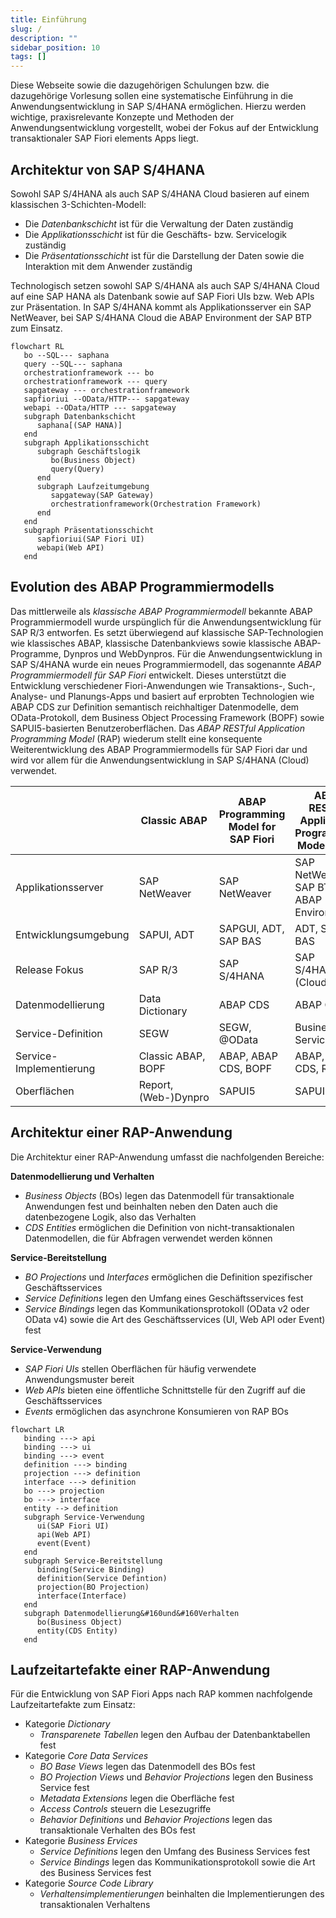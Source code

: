 ```yaml
---
title: Einführung
slug: /
description: ""
sidebar_position: 10
tags: []
---
```


Diese Webseite sowie die dazugehörigen Schulungen bzw. die dazugehörige Vorlesung sollen eine systematische Einführung in die Anwendungsentwicklung in SAP S/4HANA ermöglichen. Hierzu werden wichtige, praxisrelevante Konzepte und Methoden der Anwendungsentwicklung vorgestellt, wobei der Fokus auf der Entwicklung transaktionaler SAP Fiori elements Apps liegt.

## Architektur von SAP S/4HANA

Sowohl SAP S/4HANA als auch SAP S/4HANA Cloud basieren auf einem klassischen 3-Schichten-Modell:

- Die _Datenbankschicht_ ist für die Verwaltung der Daten zuständig
- Die _Applikationsschicht_ ist für die Geschäfts- bzw. Servicelogik zuständig
- Die _Präsentationsschicht_ ist für die Darstellung der Daten sowie die Interaktion mit dem Anwender zuständig

Technologisch setzen sowohl SAP S/4HANA als auch SAP S/4HANA Cloud auf eine SAP HANA als Datenbank sowie auf SAP Fiori UIs bzw. Web APIs zur Präsentation. In SAP S/4HANA kommt als Applikationsserver ein SAP NetWeaver, bei SAP S/4HANA Cloud die ABAP Environment der SAP BTP zum Einsatz.

```mermaid
flowchart RL
   bo --SQL--- saphana
   query --SQL--- saphana
   orchestrationframework --- bo
   orchestrationframework --- query
   sapgateway --- orchestrationframework
   sapfioriui --OData/HTTP--- sapgateway
   webapi --OData/HTTP --- sapgateway
   subgraph Datenbankschicht
      saphana[(SAP HANA)]
   end
   subgraph Applikationsschicht
      subgraph Geschäftslogik
         bo(Business Object)
         query(Query)
      end
      subgraph Laufzeitumgebung
         sapgateway(SAP Gateway)
         orchestrationframework(Orchestration Framework)
      end
   end
   subgraph Präsentationsschicht
      sapfioriui(SAP Fiori UI)
      webapi(Web API)
   end
```

## Evolution des ABAP Programmiermodells

Das mittlerweile als _klassische ABAP Programmiermodell_ bekannte ABAP Programmiermodell wurde urspünglich für die Anwendungsentwicklung für SAP R/3 entworfen. Es setzt überwiegend auf klassische SAP-Technologien wie klassisches ABAP, klassische Datenbankviews sowie klassische ABAP-Programme, Dynpros und WebDynpros. Für die Anwendungsentwicklung in SAP S/4HANA wurde ein neues Programmiermodell, das sogenannte _ABAP Programmiermodell für SAP Fiori_ entwickelt. Dieses unterstützt die Entwicklung verschiedener Fiori-Anwendungen wie Transaktions-, Such-, Analyse- und Planungs-Apps und basiert auf erprobten Technologien wie ABAP CDS zur Definition semantisch reichhaltiger Datenmodelle, dem OData-Protokoll, dem Business Object Processing Framework (BOPF) sowie SAPUI5-basierten Benutzeroberflächen. Das _ABAP RESTful Application Programming Model_ (RAP) wiederum stellt eine konsequente Weiterentwicklung des ABAP Programmiermodells für SAP Fiori dar und wird vor allem für die Anwendungsentwicklung in SAP S/4HANA (Cloud) verwendet.

|                         | Classic ABAP         | ABAP Programming Model for SAP Fiori | ABAP RESTful Application Programming Model (RAP) |
| ----------------------- | -------------------- | ------------------------------------ | ------------------------------------------------ |
| Applikationsserver      | SAP NetWeaver        | SAP NetWeaver                        | SAP NetWeaver, SAP BTP - ABAP Environment        |
| Entwicklungsumgebung    | SAPUI, ADT           | SAPGUI, ADT, SAP BAS                 | ADT, SAP BAS                                     |
| Release Fokus           | SAP R/3              | SAP S/4HANA                          | SAP S/4HANA (Cloud)                              |
| Datenmodellierung       | Data Dictionary      | ABAP CDS                             | ABAP CDS                                         |
| Service-Definition      | SEGW                 | SEGW, @OData                         | Business Service                                 |
| Service-Implementierung | Classic ABAP, BOPF   | ABAP, ABAP CDS, BOPF                 | ABAP, ABAP CDS, RAP BO                           |
| Oberflächen             | Report, (Web-)Dynpro | SAPUI5                               | SAPUI5                                           |

## Architektur einer RAP-Anwendung

Die Architektur einer RAP-Anwendung umfasst die nachfolgenden Bereiche:

**Datenmodellierung und Verhalten**

- _Business Objects_ (BOs) legen das Datenmodell für transaktionale Anwendungen fest und beinhalten neben den Daten auch die datenbezogene Logik, also das Verhalten
- _CDS Entities_ ermöglichen die Definition von nicht-transaktionalen Datenmodellen, die für Abfragen verwendet werden können

**Service-Bereitstellung**

- _BO Projections_ und _Interfaces_ ermöglichen die Definition spezifischer Geschäftsservices
- _Service Definitions_ legen den Umfang eines Geschäftsservices fest
- _Service Bindings_ legen das Kommunikationsprotokoll (OData v2 oder OData v4) sowie die Art des Geschäftsservices (UI, Web API oder Event) fest

**Service-Verwendung**

- _SAP Fiori UIs_ stellen Oberflächen für häufig verwendete Anwendungsmuster bereit
- _Web APIs_ bieten eine öffentliche Schnittstelle für den Zugriff auf die Geschäftsservices
- _Events_ ermöglichen das asynchrone Konsumieren von RAP BOs

```mermaid
flowchart LR
   binding ---> api
   binding ---> ui
   binding ---> event
   definition ---> binding
   projection ---> definition
   interface ---> definition
   bo ---> projection
   bo ---> interface
   entity --> definition
   subgraph Service-Verwendung
      ui(SAP Fiori UI)
      api(Web API)
      event(Event)
   end
   subgraph Service-Bereitstellung
      binding(Service Binding)
      definition(Service Defintion)
      projection(BO Projection)
      interface(Interface)
   end
   subgraph Datenmodellierung&#160und&#160Verhalten
      bo(Business Object)
      entity(CDS Entity)
   end
```

## Laufzeitartefakte einer RAP-Anwendung

Für die Entwicklung von SAP Fiori Apps nach RAP kommen nachfolgende Laufzeitartefakte zum Einsatz:

- Kategorie _Dictionary_
  - _Transparenete Tabellen_ legen den Aufbau der Datenbanktabellen fest
- Kategorie _Core Data Services_
  - _BO Base Views_ legen das Datenmodell des BOs fest
  - _BO Projection Views_ und _Behavior Projections_ legen den Business Service fest
  - _Metadata Extensions_ legen die Oberfläche fest
  - _Access Controls_ steuern die Lesezugriffe
  - _Behavior Definitions_ und _Behavior Projections_ legen das transaktionale Verhalten des BOs fest
- Kategorie _Business Ervices_
  - _Service Definitions_ legen den Umfang des Business Services fest
  - _Service Bindings_ legen das Kommunikationsprotokoll sowie die Art des Business Services fest
- Kategorie _Source Code Library_
  - _Verhaltensimplementierungen_ beinhalten die Implementierungen des transaktionalen Verhaltens
